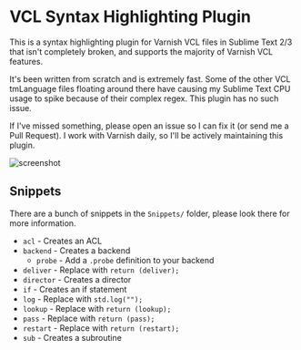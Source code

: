 VCL Syntax Highlighting Plugin
==============================

This is a syntax highlighting plugin for Varnish VCL files in Sublime Text 2/3 that isn't completely broken, and supports the majority of Varnish VCL features.

It's been written from scratch and is extremely fast. Some of the other VCL tmLanguage files floating around there have causing my Sublime Text CPU usage to spike because of their complex regex. This plugin has no such issue.

If I've missed something, please open an issue so I can fix it (or send me a Pull Request). I work with Varnish daily, so I'll be actively maintaining this plugin.

![screenshot](https://github.com/brandonwamboldt/sublime-varnish/blob/master/screenshot.png?raw=true "Screenshot using SpaceGray theme")

Snippets
--------

There are a bunch of snippets in the `Snippets/` folder, please look there for more information.

- `acl` - Creates an ACL
- `backend` - Creates a backend
  - `probe` - Add a `.probe` definition to your backend
- `deliver` - Replace with `return (deliver);`
- `director` - Creates a director
- `if` - Creates an if statement
- `log` - Replace with `std.log("");`
- `lookup` - Replace with `return (lookup);`
- `pass` - Replace with `return (pass);`
- `restart` - Replace with `return (restart);`
- `sub` - Creates a subroutine
